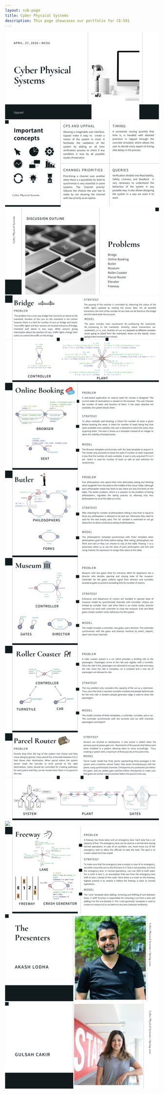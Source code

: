 ```yaml
---
layout: sub-page
title: Cyber Physical Systems
description: This page showcases our portfolio for CE-591
---
```


![](./1.png)
![](./2.jpg)
![](./3.jpg)
![](./4.jpg)
![](./5.jpg)
![](./6.jpg)
![](./7.jpg)
![](./8.jpg)
![](./9.jpg)
![](./10.jpg)
![](./11.jpg)
![](./12.png)
![](./13.png)
